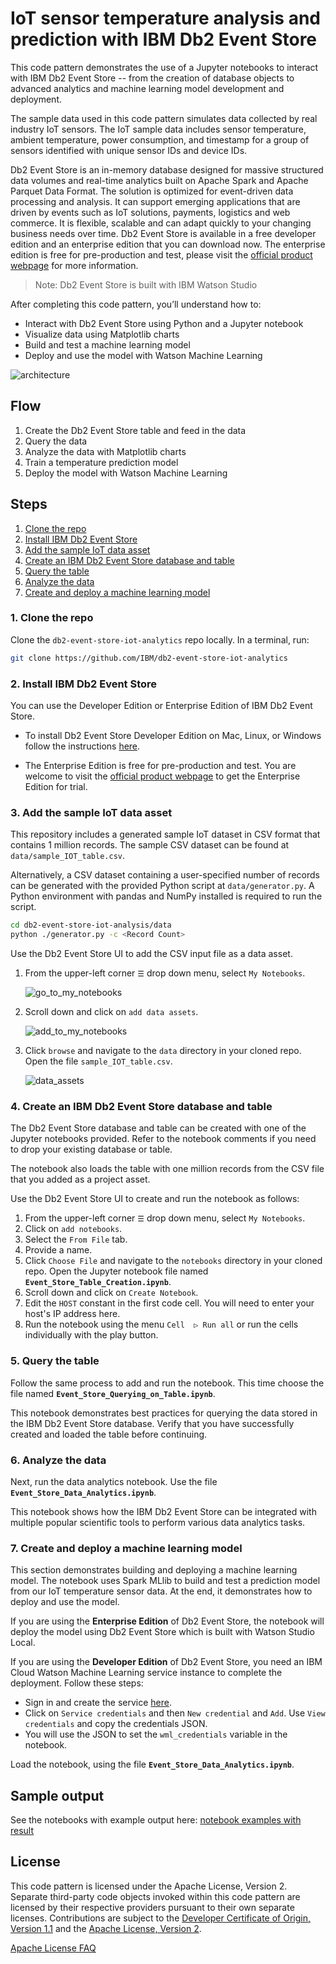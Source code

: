 # IoT sensor temperature analysis and prediction with IBM Db2 Event Store

This code pattern demonstrates the use of a Jupyter notebooks to interact with IBM Db2 Event Store -- from the creation of database objects to advanced analytics and machine learning model development and deployment.

The sample data used in this code pattern simulates data collected by real industry IoT sensors. The IoT sample data includes sensor temperature, ambient temperature, power consumption, and timestamp for a group of sensors identified with unique sensor IDs and device IDs.

Db2 Event Store is an in-memory database designed for massive structured data volumes and real-time analytics built on Apache Spark and Apache Parquet Data Format. The solution is optimized for event-driven data processing and analysis. It can support emerging applications that are driven by events such as IoT solutions, payments, logistics and web commerce. It is flexible, scalable and can adapt quickly to your changing business needs over time. Db2 Event Store is available in a free developer edition and an enterprise edition that you can download now. The enterprise edition is free for pre-production and test, please visit the [official product webpage](https://www.ibm.com/products/db2-event-store) for more information.

> Note: Db2 Event Store is built with IBM Watson Studio

After completing this code pattern, you’ll understand how to:

* Interact with Db2 Event Store using Python and a Jupyter notebook
* Visualize data using Matplotlib charts
* Build and test a machine learning model
* Deploy and use the model with Watson Machine Learning

![architecture](doc/source/images/architecture.png)

## Flow

1. Create the Db2 Event Store table and feed in the data
1. Query the data
1. Analyze the data with Matplotlib charts
1. Train a temperature prediction model
1. Deploy the model with Watson Machine Learning

## Steps

1. [Clone the repo](#1-clone-the-repo)
2. [Install IBM Db2 Event Store](#2-install-ibm-db2-event-store)
3. [Add the sample IoT data asset](#3-add-the-sample-iot-data-asset)
4. [Create an IBM Db2 Event Store database and table](#4-create-an-ibm-db2-event-store-database-and-table)
5. [Query the table](#5-query-the-table)
6. [Analyze the data](#6-analyze-the-data)
7. [Create and deploy a machine learning model](#7-create-and-deploy-a-machine-learning-model)

<!--
1. [Visualize the data](#6-visualize-the-data)
2. [Create Watson services with IBM Cloud](#2-create-watson-services-with-ibm-cloud)
2. Setup a Event Store database and table
3. Perform multiple data science tasks with Event Store using Jupyter notebooks
4. Interact with Event Store database using REST API
5. Run example IBM Streams and Remote Access Applications with Event Store
-->

### 1. Clone the repo

Clone the `db2-event-store-iot-analytics` repo locally. In a terminal, run:

```bash
git clone https://github.com/IBM/db2-event-store-iot-analytics
```

### 2. Install IBM Db2 Event Store

You can use the Developer Edition or Enterprise Edition of IBM Db2 Event Store.

* To install Db2 Event Store Developer Edition on Mac, Linux, or Windows follow the instructions [here](https://www.ibm.com/support/knowledgecenter/en/SSGNPV_1.1.3/desktop/install.html).

* The Enterprise Edition is free for pre-production and test. You are welcome to visit the [official product webpage](https://www.ibm.com/products/db2-event-store) to get the Enterprise Edition for trial.

### 3. Add the sample IoT data asset

This repository includes a generated sample IoT dataset in CSV format that contains 1 million records. The sample CSV dataset can be found at `data/sample_IOT_table.csv`.

Alternatively, a CSV dataset containing a user-specified number of records can be generated with the provided Python script at `data/generator.py`. A Python environment with pandas and NumPy installed is required to run the script.

```bash
cd db2-event-store-iot-analysis/data
python ./generator.py -c <Record Count>
```

Use the Db2 Event Store UI to add the CSV input file as a data asset.

1. From the upper-left corner `☰` drop down menu, select `My Notebooks`.

   ![go_to_my_notebooks](doc/source/images/go_to_my_notebooks.png)

1. Scroll down and click on `add data assets`.

   ![add_to_my_notebooks](doc/source/images/add_to_my_notebooks.png)

1. Click `browse` and navigate to the `data` directory in your cloned repo. Open the file `sample_IOT_table.csv`.

   ![data_assets](doc/source/images/data_assets.png)

### 4. Create an IBM Db2 Event Store database and table

The Db2 Event Store database and table can be created with one of the Jupyter notebooks provided. Refer to the notebook comments if you need to drop your existing database or table.

The notebook also loads the table with one million records from the CSV file that you added as a project asset.

Use the Db2 Event Store UI to create and run the notebook as follows:

1. From the upper-left corner `☰` drop down menu, select `My Notebooks`.
1. Click on `add notebooks`.
1. Select the `From File` tab.
1. Provide a name.
1. Click `Choose File` and navigate to the `notebooks` directory in your cloned repo. Open the Jupyter notebook file named **`Event_Store_Table_Creation.ipynb`**.
1. Scroll down and click on `Create Notebook`.
1. Edit the `HOST` constant in the first code cell. You will need to enter your host's IP address here.
1. Run the notebook using the menu `Cell  ▷ Run all` or run the cells individually with the play button.

### 5. Query the table

Follow the same process to add and run the notebook. This time choose the file named **`Event_Store_Querying_on_Table.ipynb`**.

This notebook demonstrates best practices for querying the data stored in the IBM Db2 Event Store database. Verify that you have successfully created and loaded the table before continuing.

### 6. Analyze the data

Next, run the data analytics notebook. Use the file **`Event_Store_Data_Analytics.ipynb`**.

This notebook shows how the IBM Db2 Event Store can be integrated with multiple popular scientific tools to perform various data analytics tasks.

### 7. Create and deploy a machine learning model

This section demonstrates building and deploying a machine learning model. The notebook uses Spark MLlib to build and test a prediction model from our IoT temperature sensor data. At the end, it demonstrates how to deploy and use the model.

If you are using the **Enterprise Edition** of Db2 Event Store, the notebook will deploy the model using Db2 Event Store which is built with Watson Studio Local.

If you are using the **Developer Edition** of Db2 Event Store, you need an IBM Cloud Watson Machine Learning service instance to complete the deployment. Follow these steps:

* Sign in and create the service [here](https://console.ng.bluemix.net/catalog/services/machine-learning).
* Click on `Service credentials` and then `New credential` and `Add`.
Use `View credentials` and copy the credentials JSON.
* You will use the JSON to set the `wml_credentials` variable in the notebook.

Load the notebook, using the file **`Event_Store_Data_Analytics.ipynb`**.

## Sample output

See the notebooks with example output here: [notebook examples with result](examples)

## License

This code pattern is licensed under the Apache License, Version 2. Separate third-party code objects invoked within this code pattern are licensed by their respective providers pursuant to their own separate licenses. Contributions are subject to the [Developer Certificate of Origin, Version 1.1](https://developercertificate.org/) and the [Apache License, Version 2](https://www.apache.org/licenses/LICENSE-2.0.txt).

[Apache License FAQ](https://www.apache.org/foundation/license-faq.html#WhatDoesItMEAN)
